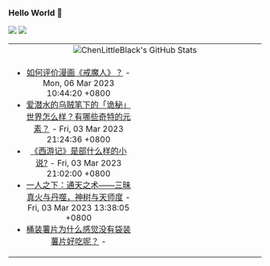 ### Hello World 👋

[![](https://img.shields.io/badge/@ChenLittleBlack-1a6c81?style=flat&logo=java&logoColor=1a6c81&label=Java&colorA=ffffff)](https://www.java.com/)
[![](https://img.shields.io/badge/@ChenLittleBlack-41b883?style=flat&logo=vuedotjs&logoColor=41b883&label=Vue&colorA=ffffff)](https://cn.vuejs.org/)

<table>
<tr>
<td colspan="2" style="text-align: center;">
<img alt="ChenLittleBlack's GitHub Stats" src="https://github-readme-stats.vercel.app/api?username=ChenLittleBlack&show_icons=true&icon_color=CE1D2D&text_color=718096&bg_color=ffffff&hide_title=true" />
</td>
</tr>
<tr>
<td align="center" valign="middle">

<!-- START_SECTION:blog -->
* <a href='http://www.zhihu.com/question/313526113/answer/2923418927?utm_campaign=rss&utm_medium=rss&utm_source=rss&utm_content=title' target='_blank'>如何评价漫画《戒魔人》？</a> - Mon, 06 Mar 2023 10:44:20 +0800
* <a href='http://www.zhihu.com/question/586470151/answer/2920134949?utm_campaign=rss&utm_medium=rss&utm_source=rss&utm_content=title' target='_blank'>爱潜水的乌贼笔下的「诡秘」世界怎么样？有哪些奇特的元素？</a> - Fri, 03 Mar 2023 21:24:36 +0800
* <a href='http://www.zhihu.com/question/584941331/answer/2920119555?utm_campaign=rss&utm_medium=rss&utm_source=rss&utm_content=title' target='_blank'>《西游记》是部什么样的小说?</a> - Fri, 03 Mar 2023 21:02:00 +0800
* <a href='http://zhuanlan.zhihu.com/p/607798406?utm_campaign=rss&utm_medium=rss&utm_source=rss&utm_content=title' target='_blank'>一人之下：通天之术——三昧真火与丹噬，神树与天师度</a> - Fri, 03 Mar 2023 13:38:05 +0800
* <a href='http://www.zhihu.com/question/34146931/answer/2917427473?utm_campaign=rss&utm_medium=rss&utm_source=rss&utm_content=title' target='_blank'>桶装薯片为什么感觉没有袋装薯片好吃呢？</a> - 
<!-- END_SECTION:blog -->

</td>
<td valign="middle" width="50%">

<!-- START_SECTION:douban -->

<!-- END_SECTION:douban -->

</td>
</tr>
</table>
